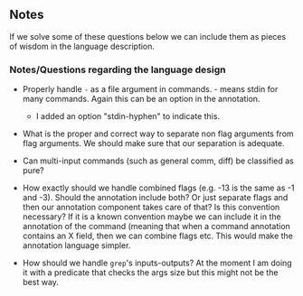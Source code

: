 ## Notes

If we solve some of these questions below we can include them as
pieces of wisdom in the language description.

### Notes/Questions regarding the language design

- Properly handle `-` as a file argument in commands. - means
  stdin for many commands. Again this can be an option in the
  annotation.
  + I added an option "stdin-hyphen" to indicate this.

- What is the proper and correct way to separate non flag arguments
  from flag arguments. We should make sure that our separation is
  adequate.

- Can multi-input commands (such as general comm, diff) be classified
  as pure?

- How exactly should we handle combined flags (e.g. -13 is the same as
  -1 and -3). Should the annotation include both? Or just separate
  flags and then our annotation component takes care of that? Is this
  convention necessary? If it is a known convention maybe we can
  include it in the annotation of the command (meaning that when a
  command annotation contains an X field, then we can combine flags
  etc. This would make the annotation language simpler.

- How should we handle `grep`'s inputs-outputs? At the moment I am
  doing it with a predicate that checks the args size but this might
  not be the best way.
